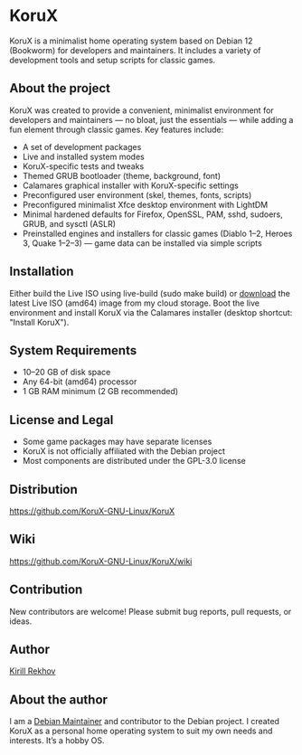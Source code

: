 # KoruX

KoruX is a minimalist home operating system based on Debian 12 (Bookworm) for
developers and maintainers. It includes a variety of development tools and setup
scripts for classic games.

## About the project

KoruX was created to provide a convenient, minimalist environment for developers
and maintainers — no bloat, just the essentials — while adding a fun element
through classic games. Key features include:

- A set of development packages
- Live and installed system modes
- KoruX-specific tests and tweaks
- Themed GRUB bootloader (theme, background, font)
- Calamares graphical installer with KoruX-specific settings
- Preconfigured user environment (skel, themes, fonts, scripts)
- Preconfigured minimalist Xfce desktop environment with LightDM
- Minimal hardened defaults for Firefox, OpenSSL, PAM, sshd, sudoers, GRUB, and
  sysctl (ASLR)
- Preinstalled engines and installers for classic games
  (Diablo 1–2, Heroes 3, Quake 1–2–3) — game data can be installed via simple scripts

## Installation

Either build the Live ISO using live-build (sudo make build) or
[download](https://disk.yandex.ru/d/UCea7iAEbWX3Zg) the latest Live ISO (amd64)
image from my cloud storage. Boot the live environment and install KoruX via the
Calamares installer (desktop shortcut: "Install KoruX").

## System Requirements

- 10–20 GB of disk space
- Any 64-bit (amd64) processor
- 1 GB RAM minimum (2 GB recommended)

## License and Legal

- Some game packages may have separate licenses
- KoruX is not officially affiliated with the Debian project
- Most components are distributed under the GPL-3.0 license

## Distribution

https://github.com/KoruX-GNU-Linux/KoruX

## Wiki

https://github.com/KoruX-GNU-Linux/KoruX/wiki

## Contribution

New contributors are welcome! Please submit bug reports, pull requests, or ideas.

## Author

[Kirill Rekhov](https://github.com/krekhovx)

## About the author

I am a [Debian Maintainer](https://nm.debian.org/person/krekhov/) and
contributor to the Debian project. I created KoruX as a personal home operating
system to suit my own needs and interests. It’s a hobby OS.
